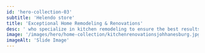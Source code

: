 ```yaml
---
id: 'hero-collection-03'
subtitle: 'Helendo store'
title: 'Exceptional Home Remodeling & Renovations'
desc: ' who specialize in kitchen remodeling to ensure the best results. Proper planning and attention to detail are essential for a successful kitchen renovation When undertaking a kitchen renovation project, hiring a qualified and reputable kitchen renovation contractor is crucial to ensure the success of your project .Let's Discuss Your Next Project'
image: '/images/hero/home-collection/kitchenrenovationsjohhanesburg.jpg'
imageAlt: 'Slide Image'
---
```

